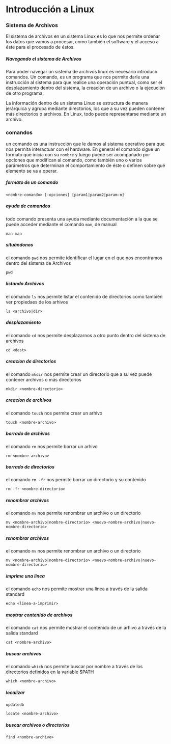 # Introducción a Linux

### Sistema de Archivos
El sistema de archivos en un sistema Linux es lo que nos permite ordenar los datos que vamos a procesar, como también el software y el acceso a éste para el procesado de éstos.

##### Navegando el sistema de Archivos
Para poder navegar un sistema de archivos linux es necesario introducir comandos. Un comando, es un programa que nos permite darle una instrucción al sistema para que realice una operación puntual, como ser el desplazamiento dentro del sistema, la creación de un archivo o la ejecución de otro programa.

La información dentro de un sistema Linux se estructura de manera jerárquica y agrupa mediante directorios, los que a su vez pueden contener más directorios o archivos. En Linux, todo puede representarse mediante un archivo.

### comandos
un comando es una instrucción que le damos al sistema operativo para que nos permita interactuar con el hardware. En general el comando sigue un formato que inicia con su `nombre` y luego puede ser acompañado por opciones que modifican al comando, como también uno o varios parámetros que determinan el comportamiento de éste o definen sobre qué elemento se va a operar.

##### formato de un comando

    <nombre-comando> [-opciones] [param1|param2|param-n]


##### ayuda de comandos
todo comando presenta una ayuda mediante documentación a la que se puede acceder mediante el comando `man`, de manual

    man man

##### situándonos
el comando `pwd` nos permite identificar el lugar en el que nos encontramos dentro del sistema de Archivos

    pwd


##### listando Archivos
el comando `ls` nos permite listar el contenido de directorios como también ver propiedaes de los arhivos

    ls <archivo|dir>

##### desplazamiento
el comando `cd` nos permite desplazarnos a otro punto dentro del sistema de archivos

    cd <dest>

##### creacion de directorios
el comando `mkdir` nos permite crear un directorio que a su vez puede contener archivos o más directorios

    mkdir <nombre-directorio>

##### creacion de archivos
el comando `touch` nos permite crear un arhivo

    touch <nombre-archivo>

##### borrado de archivos
el comando `rm` nos permite borrar un arhivo

    rm <nombre-archivo>

##### borrado de directorios
el comando `rm -fr` nos permite borrar un directorio y su contenido

    rm -fr <nombre-directorio>

##### renombrar archivos
el comando `mv` nos permite renombrar un archivo o un directorio

    mv <nombre-archivo|nombre-directorio> <nuevo-nombre-archivo|nuevo-nombre-directorio>

##### renombrar archivos
el comando `mv` nos permite renombrar un archivo o un directorio

    mv <nombre-archivo|nombre-directorio> <nuevo-nombre-archivo|nuevo-nombre-directorio>

##### imprime una linea
el comando `echo` nos permite mostrar una linea a través de la salida standard

    echo <linea-a-imprimir>

##### mostrar contenido de archivos
el comando `cat` nos permite mostrar el contenido de un arhivo a través de la salida standard

    cat <nombre-archivo>

##### buscar archivos
el comando `which` nos permite buscar por nombre a través de los directorios definidos en la variable $PATH

    which <nombre-archivo>

##### localizar

    updatedb

    locate <nombre-archivo>  

##### buscar archivos o directorios

    find <nombre-archivo>
